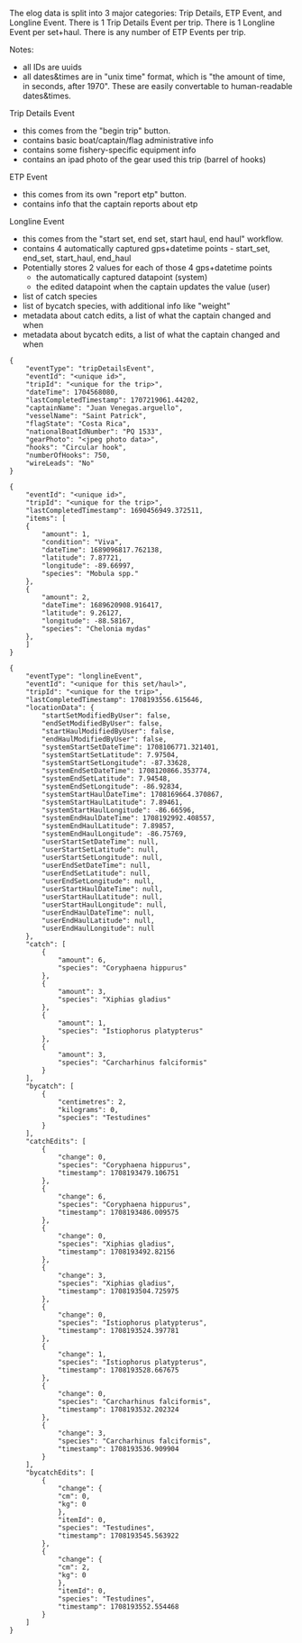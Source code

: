 
The elog data is split into 3 major categories: Trip Details, ETP Event, and Longline Event. There is 1 Trip Details Event per trip. There is 1 Longline Event per set+haul. There is any number of ETP Events per trip.

Notes:
- all IDs are uuids
- all dates&times are in "unix time" format, which is "the amount of time, in seconds, after 1970". These are easily convertable to human-readable dates&times.


Trip Details Event
- this comes from the "begin trip" button.
- contains basic boat/captain/flag administrative info
- contains some fishery-specific equipment info
- contains an ipad photo of the gear used this trip (barrel of hooks)

ETP Event
- this comes from its own "report etp" button.
- contains info that the captain reports about etp

Longline Event
- this comes from the "start set, end set, start haul, end haul" workflow.
- contains 4 automatically captured gps+datetime points - start_set, end_set, start_haul, end_haul
- Potentially stores 2 values for each of those 4 gps+datetime points
    - the automatically captured datapoint (system)
    - the edited datapoint when the captain updates the value (user)
- list of catch species
- list of bycatch species, with additional info like "weight"
- metadata about catch edits, a list of what the captain changed and when
- metadata about bycatch edits, a list of what the captain changed and when

```
{
    "eventType": "tripDetailsEvent",
    "eventId": "<unique id>",
    "tripId": "<unique for the trip>",
    "dateTime": 1704568080,
    "lastCompletedTimestamp": 1707219061.44202,
    "captainName": "Juan Venegas.arguello",
    "vesselName": "Saint Patrick",
    "flagState": "Costa Rica",
    "nationalBoatIdNumber": "PQ 1533",
    "gearPhoto": "<jpeg photo data>",
    "hooks": "Circular hook",
    "numberOfHooks": 750,
    "wireLeads": "No"
}
```

```
{
    "eventId": "<unique id>",
    "tripId": "<unique for the trip>",
    "lastCompletedTimestamp": 1690456949.372511, 
    "items": [
    {
        "amount": 1,
        "condition": "Viva",
        "dateTime": 1689096817.762138,
        "latitude": 7.87721,
        "longitude": -89.66997,
        "species": "Mobula spp."
    },
    {
        "amount": 2,
        "dateTime": 1689620908.916417,
        "latitude": 9.26127,
        "longitude": -88.58167,
        "species": "Chelonia mydas"
    },
    ]
}
```

```
{
    "eventType": "longlineEvent",
    "eventId": "<unique for this set/haul>",
    "tripId": "<unique for the trip>",
    "lastCompletedTimestamp": 1708193556.615646,
    "locationData": {
        "startSetModifiedByUser": false,
        "endSetModifiedByUser": false,
        "startHaulModifiedByUser": false,
        "endHaulModifiedByUser": false,
        "systemStartSetDateTime": 1708106771.321401,
        "systemStartSetLatitude": 7.97504,
        "systemStartSetLongitude": -87.33628,
        "systemEndSetDateTime": 1708120866.353774,
        "systemEndSetLatitude": 7.94548,
        "systemEndSetLongitude": -86.92834,
        "systemStartHaulDateTime": 1708169664.370867,
        "systemStartHaulLatitude": 7.89461,
        "systemStartHaulLongitude": -86.66596,
        "systemEndHaulDateTime": 1708192992.408557,
        "systemEndHaulLatitude": 7.89857,
        "systemEndHaulLongitude": -86.75769,
        "userStartSetDateTime": null,
        "userStartSetLatitude": null,
        "userStartSetLongitude": null,
        "userEndSetDateTime": null,
        "userEndSetLatitude": null,
        "userEndSetLongitude": null,
        "userStartHaulDateTime": null,
        "userStartHaulLatitude": null,
        "userStartHaulLongitude": null,
        "userEndHaulDateTime": null,
        "userEndHaulLatitude": null,
        "userEndHaulLongitude": null
    },
    "catch": [
        {
            "amount": 6,
            "species": "Coryphaena hippurus"
        },
        {
            "amount": 3,
            "species": "Xiphias gladius"
        },
        {
            "amount": 1,
            "species": "Istiophorus platypterus"
        },
        {
            "amount": 3,
            "species": "Carcharhinus falciformis"
        }
    ],
    "bycatch": [
        {
            "centimetres": 2,
            "kilograms": 0,
            "species": "Testudines"
        }
    ],
    "catchEdits": [
        {
            "change": 0,
            "species": "Coryphaena hippurus",
            "timestamp": 1708193479.106751
        },
        {
            "change": 6,
            "species": "Coryphaena hippurus",
            "timestamp": 1708193486.009575
        },
        {
            "change": 0,
            "species": "Xiphias gladius",
            "timestamp": 1708193492.82156
        },
        {
            "change": 3,
            "species": "Xiphias gladius",
            "timestamp": 1708193504.725975
        },
        {
            "change": 0,
            "species": "Istiophorus platypterus",
            "timestamp": 1708193524.397781
        },
        {
            "change": 1,
            "species": "Istiophorus platypterus",
            "timestamp": 1708193528.667675
        },
        {
            "change": 0,
            "species": "Carcharhinus falciformis",
            "timestamp": 1708193532.202324
        },
        {
            "change": 3,
            "species": "Carcharhinus falciformis",
            "timestamp": 1708193536.909904
        }
    ],
    "bycatchEdits": [
        {
            "change": {
            "cm": 0,
            "kg": 0
            },
            "itemId": 0,
            "species": "Testudines",
            "timestamp": 1708193545.563922
        },
        {
            "change": {
            "cm": 2,
            "kg": 0
            },
            "itemId": 0,
            "species": "Testudines",
            "timestamp": 1708193552.554468
        }
    ]
}
```

